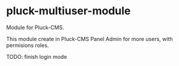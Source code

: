 pluck-multiuser-module
======================

Module for Pluck-CMS.

This module create in Pluck-CMS Panel Admin for more users, with permisions roles.

TODO:
finish login mode
